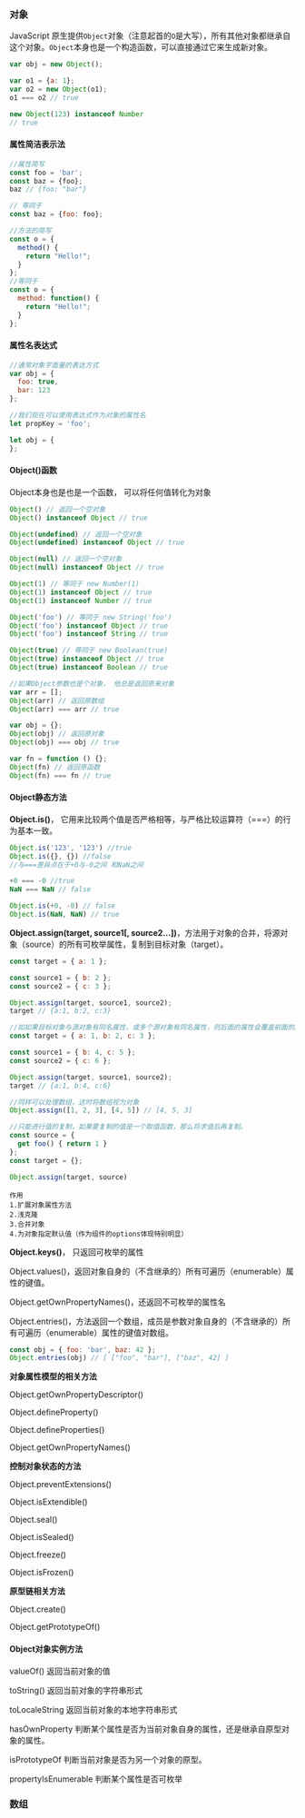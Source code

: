 ### 对象

JavaScript 原生提供`Object`对象（注意起首的`O`是大写），所有其他对象都继承自这个对象。`Object`本身也是一个构造函数，可以直接通过它来生成新对象。

```js
var obj = new Object();

var o1 = {a: 1};
var o2 = new Object(o1);
o1 === o2 // true

new Object(123) instanceof Number
// true
```

#### 属性简洁表示法

```js
//属性简写
const foo = 'bar';
const baz = {foo};
baz // {foo: "bar"}

// 等同于
const baz = {foo: foo};
```

```js
//方法的简写
const o = {
  method() {
    return "Hello!";
  }
};
//等同于
const o = {
  method: function() {
    return "Hello!";
  }
};
```

#### 属性名表达式

```js
//通常对象字面量的表达方式
var obj = {
  foo: true,
  bar: 123
};

//我们现在可以使用表达式作为对象的属性名
let propKey = 'foo';

let obj = {
};
```

#### Object\(\)函数

Object本身也是也是一个函数， 可以将任何值转化为对象

```js
Object() // 返回一个空对象
Object() instanceof Object // true

Object(undefined) // 返回一个空对象
Object(undefined) instanceof Object // true

Object(null) // 返回一个空对象
Object(null) instanceof Object // true

Object(1) // 等同于 new Number(1)
Object(1) instanceof Object // true
Object(1) instanceof Number // true

Object('foo') // 等同于 new String('foo')
Object('foo') instanceof Object // true
Object('foo') instanceof String // true

Object(true) // 等同于 new Boolean(true)
Object(true) instanceof Object // true
Object(true) instanceof Boolean // true

//如果Object参数也是个对象， 他总是返回原来对象
var arr = [];
Object(arr) // 返回原数组
Object(arr) === arr // true

var obj = {};
Object(obj) // 返回原对象
Object(obj) === obj // true

var fn = function () {};
Object(fn) // 返回原函数
Object(fn) === fn // true
```

#### Object静态方法

**Object.is\(\)**， 它用来比较两个值是否严格相等，与严格比较运算符（===）的行为基本一致。

```js
Object.is('123', '123') //true
Object.is({}, {}) //false
//与===差异点在于+0与-0之间 和NaN之间

+0 === -0 //true
NaN === NaN // false

Object.is(+0, -0) // false
Object.is(NaN, NaN) // true
```

**Object.assign\(target, source1\[, source2...\]\)**，方法用于对象的合并，将源对象（source）的所有可枚举属性，复制到目标对象（target）。

```js
const target = { a: 1 };

const source1 = { b: 2 };
const source2 = { c: 3 };

Object.assign(target, source1, source2);
target // {a:1, b:2, c:3}
```

```js
//如如果目标对象与源对象有同名属性，或多个源对象有同名属性，则后面的属性会覆盖前面的属性。
const target = { a: 1, b: 2, c: 3 };

const source1 = { b: 4, c: 5 };
const source2 = { c: 6 };

Object.assign(target, source1, source2);
target // {a:1, b:4, c:6}
```

```js
//同样可以处理数组，这时将数组视为对象
Object.assign([1, 2, 3], [4, 5]) // [4, 5, 3]
```

```js
//只能进行值的复制，如果要复制的值是一个取值函数，那么将求值后再复制。
const source = {
  get foo() { return 1 }
};
const target = {};

Object.assign(target, source)
```

```
作用
1.扩展对象属性方法
2.浅克隆
3.合并对象
4.为对象指定默认值（作为组件的options体现特别明显）
```

**Object.keys\(\)**， 只返回可枚举的属性

Object.values\(\)，返回对象自身的（不含继承的）所有可遍历（enumerable）属性的键值。

Object.getOwnPropertyNames\(\)，还返回不可枚举的属性名

Object.entries()，方法返回一个数组，成员是参数对象自身的（不含继承的）所有可遍历（enumerable）属性的键值对数组。

```js
const obj = { foo: 'bar', baz: 42 };
Object.entries(obj) // [ ["foo", "bar"], ["baz", 42] ]
```

**对象属性模型的相关方法**

Object.getOwnPropertyDescriptor\(\)

Object.defineProperty\(\)

Object.defineProperties\(\)

Object.getOwnPropertyNames\(\)

**控制对象状态的方法**

Object.preventExtensions\(\)

Object.isExtendible\(\)

Object.seal\(\)

Object.isSealed\(\)

Object.freeze\(\)

Object.isFrozen\(\)

**原型链相关方法**

Object.create\(\)

Object.getPrototypeOf\(\)

#### Object对象实例方法

valueOf\(\) 返回当前对象的值

toString\(\) 返回当前对象的字符串形式

toLocaleString 返回当前对象的本地字符串形式

hasOwnProperty 判断某个属性是否为当前对象自身的属性，还是继承自原型对象的属性。

isPrototypeOf 判断当前对象是否为另一个对象的原型。

propertyIsEnumerable 判断某个属性是否可枚举

### 数组



